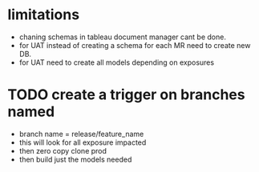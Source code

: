 # limitations

- chaning schemas in tableau document manager cant be done.
- for UAT instead of creating a schema for each MR need to create new DB.
- for UAT need to create all models depending on exposures


# TODO create a trigger on branches named

- branch name = release/feature_name
- this will look for all exposure impacted 
- then zero copy clone prod
- then build just the models needed